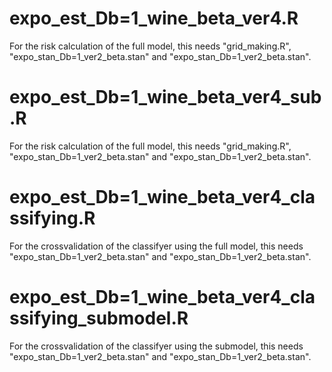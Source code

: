 # expo_est_Db=1_wine_beta_ver4.R
For the risk calculation of the full model, this needs "grid_making.R", "expo_stan_Db=1_ver2_beta.stan" and "expo_stan_Db=1_ver2_beta.stan".
# expo_est_Db=1_wine_beta_ver4_sub.R
For the risk calculation of the full model, this needs "grid_making.R", "expo_stan_Db=1_ver2_beta.stan" and "expo_stan_Db=1_ver2_beta.stan".
#  expo_est_Db=1_wine_beta_ver4_classifying.R
For the crossvalidation of the classifyer using the full model, this needs "expo_stan_Db=1_ver2_beta.stan" and "expo_stan_Db=1_ver2_beta.stan".
#   expo_est_Db=1_wine_beta_ver4_classifying_submodel.R
For the crossvalidation of the classifyer using the submodel, this needs "expo_stan_Db=1_ver2_beta.stan" and "expo_stan_Db=1_ver2_beta.stan".
